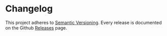 # Changelog

This project adheres to [Semantic Versioning](http://semver.org/).
Every release is documented on the Github [Releases](https://github.com/webstronauts/ex_dsmr/releases) page.

